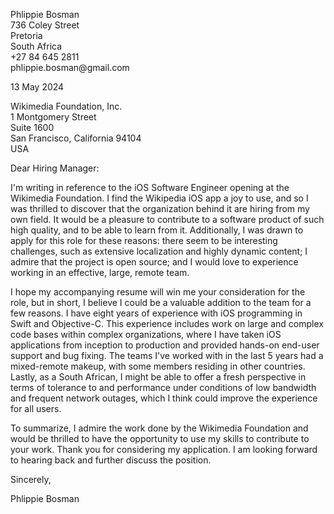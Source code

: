 <p class="address">
Phlippie Bosman<br>
736 Coley Street<br>
Pretoria<br/>
South Africa<br/>
+27 84 645 2811<br/>
phlippie.bosman@gmail.com<br/>
</p>

13 May 2024

<p class="address">
Wikimedia Foundation, Inc.<br>
1 Montgomery Street<br>
Suite 1600<br>
San Francisco, California 94104<br>
USA<br/>
</p>

Dear Hiring Manager:

I'm writing in reference to the iOS Software Engineer opening at the Wikimedia Foundation. I find the Wikipedia iOS app a joy to use, and so I was thrilled to discover that the organization behind it are hiring from my own field. It would be a pleasure to contribute to a software product of such high quality, and to be able to learn from it. Additionally, I was drawn to apply for this role for these reasons: there seem to be interesting challenges, such as extensive localization and highly dynamic content; I admire that the project is open source; and I would love to experience working in an effective, large, remote team.

I hope my accompanying resume will win me your consideration for the role, but in short, I believe I could be a valuable addition to the team for a few reasons. I have eight years of experience with iOS programming in Swift and Objective-C. This experience includes work on large and complex code bases within complex organizations, where I have taken iOS applications from inception to production and provided hands-on end-user support and bug fixing. The teams I've worked with in the last 5 years had a mixed-remote makeup, with some members residing in other countries. Lastly, as a South African, I might be able to offer a fresh perspective in terms of tolerance to and performance under conditions of low bandwidth and frequent network outages, which I think could improve the experience for all users.

To summarize, I admire the work done by the Wikimedia Foundation and would be thrilled to have the opportunity to use my skills to contribute to your work. Thank you for considering my application. I am looking forward to hearing back and further discuss the position.

Sincerely,

Phlippie Bosman
